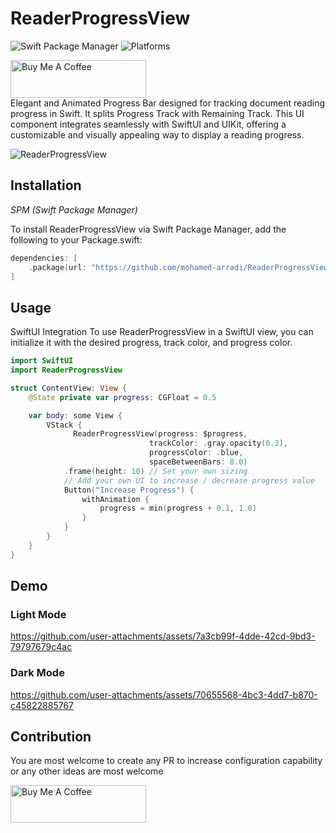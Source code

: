 
# ReaderProgressView

![Swift Package Manager](https://img.shields.io/badge/Swift_Package_Manager-compatible-orange?style=flat-square)
![Platforms](https://img.shields.io/badge/Platforms-macOS_iOS-yellowgreen?style=flat-square)


<a href="https://buymeacoffee.com/momolette" target="_blank"><img src="https://cdn.buymeacoffee.com/buttons/v2/default-yellow.png" alt="Buy Me A Coffee" style="height: 60px !important;width: 217px !important;" ></a>
<br>
Elegant and Animated Progress Bar designed for tracking document reading progress in Swift.
It splits Progress Track with Remaining Track. This UI component integrates seamlessly with SwiftUI and UIKit, offering a customizable and visually appealing way to display a reading progress.

![ReaderProgressView](https://github.com/user-attachments/assets/a21ffaae-7b8d-478c-84a9-407b5b33c9f3)

## Installation

*SPM (Swift Package Manager)*

To install ReaderProgressView via Swift Package Manager, add the following to your Package.swift:
```swift
dependencies: [
    .package(url: "https://github.com/mohamed-arradi/ReaderProgressView.git", from: "0.0.1")
]
```

## Usage

SwiftUI Integration
To use ReaderProgressView in a SwiftUI view, you can initialize it with the desired progress, track color, and progress color.

```swift
import SwiftUI
import ReaderProgressView

struct ContentView: View {
    @State private var progress: CGFloat = 0.5

    var body: some View {
        VStack {
              ReaderProgressView(progress: $progress,
                               trackColor: .gray.opacity(0.3),
                               progressColor: .blue, 
                               spaceBetweenBars: 8.0)
            .frame(height: 10) // Set your own sizing
            // Add your own UI to increase / decrease progress value
            Button("Increase Progress") {
                withAnimation {
                    progress = min(progress + 0.1, 1.0)
                }
            }
        }
    }
}
```
## Demo

### Light Mode

https://github.com/user-attachments/assets/7a3cb99f-4dde-42cd-9bd3-79797679c4ac

### Dark Mode

https://github.com/user-attachments/assets/70655568-4bc3-4dd7-b870-c45822885767

## Contribution

You are most welcome to create any PR to increase configuration capability or any other ideas are most welcome

<a href="https://buymeacoffee.com/momolette" target="_blank"><img src="https://cdn.buymeacoffee.com/buttons/v2/default-yellow.png" alt="Buy Me A Coffee" style="height: 60px !important;width: 217px !important;" ></a>

